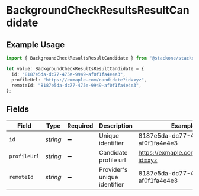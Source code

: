 # BackgroundCheckResultsResultCandidate

## Example Usage

```typescript
import { BackgroundCheckResultsResultCandidate } from "@stackone/stackone-client-ts/sdk/models/shared";

let value: BackgroundCheckResultsResultCandidate = {
  id: "8187e5da-dc77-475e-9949-af0f1fa4e4e3",
  profileUrl: "https://exmaple.com/candidate?id=xyz",
  remoteId: "8187e5da-dc77-475e-9949-af0f1fa4e4e3",
};
```

## Fields

| Field                                | Type                                 | Required                             | Description                          | Example                              |
| ------------------------------------ | ------------------------------------ | ------------------------------------ | ------------------------------------ | ------------------------------------ |
| `id`                                 | *string*                             | :heavy_minus_sign:                   | Unique identifier                    | 8187e5da-dc77-475e-9949-af0f1fa4e4e3 |
| `profileUrl`                         | *string*                             | :heavy_minus_sign:                   | Candidate profile url                | https://exmaple.com/candidate?id=xyz |
| `remoteId`                           | *string*                             | :heavy_minus_sign:                   | Provider's unique identifier         | 8187e5da-dc77-475e-9949-af0f1fa4e4e3 |